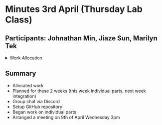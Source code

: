 # Minutes 3rd April (Thursday Lab Class)
## Participants: Johnathan Min, Jiaze Sun, Marilyn Tek

<details>
<summary>Work Allocation</summary>
```
Jiaze:     Part 1 (Digital I/O)
Johnathan: Part 2 (Serial Interface)
Marilyn:   Part 3 (Timer Interface)
```
</details>

## Summary
- Allocated work
- Planned for these 2 weeks (this week individual parts, next week integration)
- Group chat via Discord
- Setup GitHub repository
- Began work on individual parts
- Arranged a meeting on 9th of April Wednesday 3pm
